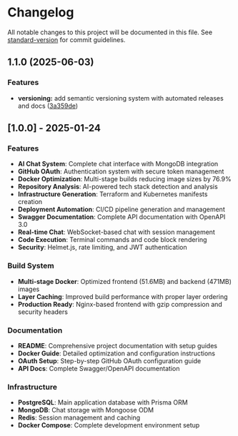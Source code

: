# Changelog

All notable changes to this project will be documented in this file. See [standard-version](https://github.com/conventional-changelog/standard-version) for commit guidelines.

## 1.1.0 (2025-06-03)


### Features

* **versioning:** add semantic versioning system with automated releases and docs ([3a359de](https://github.com/izzywdev/deployai/commit/3a359deaed35c584fb3053057128f671746551e7))

## [1.0.0] - 2025-01-24

### Features

- **AI Chat System**: Complete chat interface with MongoDB integration
- **GitHub OAuth**: Authentication system with secure token management
- **Docker Optimization**: Multi-stage builds reducing image sizes by 76.9%
- **Repository Analysis**: AI-powered tech stack detection and analysis
- **Infrastructure Generation**: Terraform and Kubernetes manifests creation
- **Deployment Automation**: CI/CD pipeline generation and management
- **Swagger Documentation**: Complete API documentation with OpenAPI 3.0
- **Real-time Chat**: WebSocket-based chat with session management
- **Code Execution**: Terminal commands and code block rendering
- **Security**: Helmet.js, rate limiting, and JWT authentication

### Build System

- **Multi-stage Docker**: Optimized frontend (51.6MB) and backend (471MB) images
- **Layer Caching**: Improved build performance with proper layer ordering
- **Production Ready**: Nginx-based frontend with gzip compression and security headers

### Documentation

- **README**: Comprehensive project documentation with setup guides
- **Docker Guide**: Detailed optimization and configuration instructions
- **OAuth Setup**: Step-by-step GitHub OAuth configuration guide
- **API Docs**: Complete Swagger/OpenAPI documentation

### Infrastructure

- **PostgreSQL**: Main application database with Prisma ORM
- **MongoDB**: Chat storage with Mongoose ODM
- **Redis**: Session management and caching
- **Docker Compose**: Complete development environment setup 